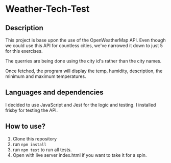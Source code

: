 # Weather-Tech-Test

## Description

This project is base upon the use of the OpenWeatherMap API. Even though we could use this API for countless cities, we've narrowed it down to just 5 for this exercises.

The querries are being done using the city id's rather than the city names.

Once fetched, the program will display the temp, humidity, description, the minimum and maximum temperatures.

## Languages and dependencies

I decided to use JavaScript and Jest for the logic and testing. I installed frisby for testing the API.

## How to use?

1. Clone this repository
2. run `npm install`
3. run `npm test` to run all tests.
4. Open with live server index.html if you want to take it for a spin.
